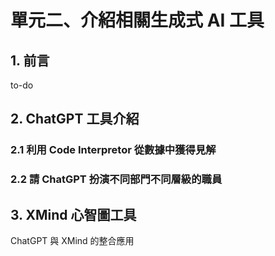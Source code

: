 # 單元二、介紹相關生成式 AI 工具

## 1. 前言
to-do

## 2. ChatGPT 工具介紹

### 2.1 利用 Code Interpretor 從數據中獲得見解

### 2.2 請 ChatGPT 扮演不同部門不同層級的職員

## 3. XMind 心智圖工具
ChatGPT 與 XMind 的整合應用